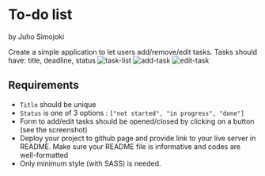 # To-do list

by Juho Simojoki

Create a simple application to let users add/remove/edit tasks.
Tasks should have: title, deadline, status
![task-list](task_list.png)
![add-task](add_task.png)
![edit-task](edit_task.png)

## Requirements
* `Title` should be unique
* `Status` is one of 3 options : `["not started", "in progress", "done"]`
* Form to add/edit tasks should be opened/closed by clicking on a button (see the screenshot)
* Deploy your project to github page and provide link to your live server in README. Make sure your README file is informative and codes are well-formatted
* Only minimum style (with SASS) is needed.

